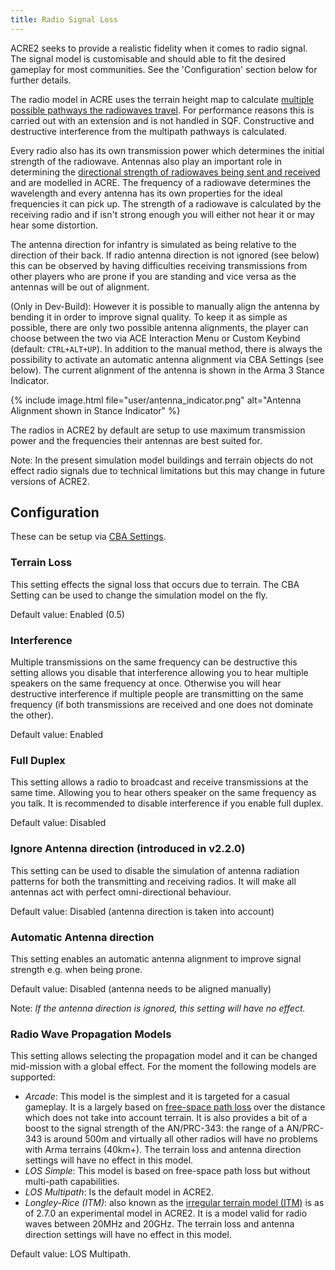 ```yaml
---
title: Radio Signal Loss
---
```


ACRE2 seeks to provide a realistic fidelity when it comes to radio signal. The signal model is customisable and should able to fit the desired gameplay for most communities. See the 'Configuration' section below for further details.

The radio model in ACRE uses the terrain height map to calculate [multiple possible pathways the radiowaves travel](https://en.wikipedia.org/wiki/Multipath_propagation). For performance reasons this is carried out with an extension and is not handled in SQF. Constructive and destructive interference from the multipath pathways is calculated.

Every radio also has its own transmission power which determines the initial strength of the radiowave. Antennas also play an important role in determining the [directional strength of radiowaves being sent and received](https://en.wikipedia.org/wiki/Radiation_pattern) and are modelled in ACRE. The frequency of a radiowave determines the wavelength and every antenna has its own properties for the ideal frequencies it can pick up. The strength of a radiowave is calculated by the receiving radio and if isn't strong enough you will either not hear it or may hear some distortion.

The antenna direction for infantry is simulated as being relative to the direction of their back. If radio antenna direction is not ignored (see below) this can be observed by having difficulties receiving transmissions from other players who are prone if you are standing and vice versa as the antennas will be out of alignment.

(Only in Dev-Build): However it is possible to manually align the antenna by bending it in order to improve signal quality. To keep it as simple as possible, there are only two possible antenna alignments, the player can choose between the two via ACE Interaction Menu or Custom Keybind (default: `CTRL+ALT+UP`). In addition to the manual method, there is always the possibility to activate an automatic antenna alignment via CBA Settings (see below). The current alignment of the antenna is shown in the Arma 3 Stance Indicator.

{% include image.html file="user/antenna_indicator.png" alt="Antenna Alignment shown in Stance Indicator" %}


The radios in ACRE2 by default are setup to use maximum transmission power and the frequencies their antennas are best suited for.

Note: In the present simulation model buildings and terrain objects do not effect radio signals due to technical limitations but this may change in future versions of ACRE2.

## Configuration

These can be setup via [CBA Settings](https://github.com/CBATeam/CBA_A3/wiki/CBA-Settings-System).

### Terrain Loss

This setting effects the signal loss that occurs due to terrain. The CBA Setting can be used to change the simulation model on the fly.

Default value: Enabled (0.5)

### Interference

Multiple transmissions on the same frequency can be destructive this setting allows you disable that interference allowing you to hear multiple speakers on the same frequency at once. Otherwise you will hear destructive interference if multiple people are transmitting on the same frequency (if both transmissions are received and one does not dominate the other).

Default value: Enabled

### Full Duplex

This setting allows a radio to broadcast and receive transmissions at the same time. Allowing you to hear others speaker on the same frequency as you talk. It is recommended to disable interference if you enable full duplex.

Default value: Disabled

### Ignore Antenna direction (introduced in v2.2.0)

This setting can be used to disable the simulation of antenna radiation patterns for both the transmitting and receiving radios. It will make all antennas act with perfect omni-directional behaviour.

Default value: Disabled (antenna direction is taken into account)

###  Automatic Antenna direction

This setting enables an automatic antenna alignment to improve signal strength e.g. when being prone.

Default value: Disabled (antenna needs to be aligned manually)

Note: _If the antenna direction is ignored, this setting will have no effect._

###  Radio Wave Propagation Models

This setting allows selecting the propagation model and it can be changed mid-mission with a global effect. For the moment the following models are supported:

- *Arcade*: This model is the simplest and it is targeted for a casual gameplay. It is a largely based on [free-space path loss](https://en.wikipedia.org/wiki/Free-space_path_loss) over the distance which does not take into account terrain. It is also provides a bit of a boost to the signal strength of the AN/PRC-343: the range of a AN/PRC-343 is around 500m and virtually all other radios will have no problems with Arma terrains (40km+). The terrain loss and antenna direction settings will have no effect in this model.
- *LOS Simple*: This model is based on free-space path loss but without multi-path capabilities.
- *LOS Multipath*: Is the default model in ACRE2.
- *Longley-Rice (ITM)*: also known as the [irregular terrain model (ITM)](https://en.wikipedia.org/wiki/Longley%E2%80%93Rice_model) is as of 2.7.0 an experimental model in ACRE2. It is a model valid for radio waves between 20MHz and 20GHz. The terrain loss and antenna direction settings will have no effect in this model.

Default value: LOS Multipath.
